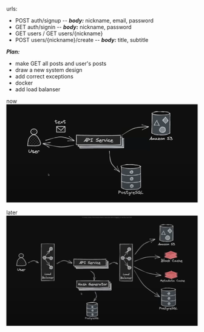 urls:
 + POST auth/signup -- ***body:*** nickname, email, password 
 + GET auth/signin -- ***body:*** nickname, password
 + GET users / GET users/{nickname}
 + POST users/{nickname}/create -- ***body:*** title, subtitle

***Plan:***
 + make GET all posts and user's posts
 + draw a new system design
 + add correct exceptions 
 + docker
 + add load balanser

now
![1](img/systemDesignV1.png)

later
![2](img/systemDesignV2.png)